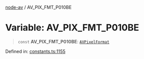 [node-av](../globals.md) / AV\_PIX\_FMT\_P010BE

# Variable: AV\_PIX\_FMT\_P010BE

> `const` **AV\_PIX\_FMT\_P010BE**: [`AVPixelFormat`](../type-aliases/AVPixelFormat.md)

Defined in: [constants.ts:1155](https://github.com/seydx/av/blob/f8631fc881b394300b1479f511d55cf1c370a87f/src/constants/constants.ts#L1155)
